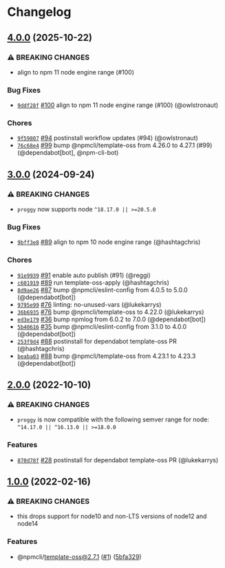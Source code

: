 # Changelog

## [4.0.0](https://github.com/npm/proggy/compare/v3.0.0...v4.0.0) (2025-10-22)
### ⚠️ BREAKING CHANGES
* align to npm 11 node engine range (#100)
### Bug Fixes
* [`9ddf28f`](https://github.com/npm/proggy/commit/9ddf28f6b9644a87cdc4de00795441abbbbd8ec2) [#100](https://github.com/npm/proggy/pull/100) align to npm 11 node engine range (#100) (@owlstronaut)
### Chores
* [`9f59807`](https://github.com/npm/proggy/commit/9f59807e53f34bfe754bc1934ddeb540ddbd6348) [#94](https://github.com/npm/proggy/pull/94) postinstall workflow updates (#94) (@owlstronaut)
* [`76c68e4`](https://github.com/npm/proggy/commit/76c68e47ffccfcf2d72f413f1faa8ca636ebb108) [#99](https://github.com/npm/proggy/pull/99) bump @npmcli/template-oss from 4.26.0 to 4.27.1 (#99) (@dependabot[bot], @npm-cli-bot)

## [3.0.0](https://github.com/npm/proggy/compare/v2.0.0...v3.0.0) (2024-09-24)
### ⚠️ BREAKING CHANGES
* `proggy` now supports node `^18.17.0 || >=20.5.0`
### Bug Fixes
* [`9bff3e8`](https://github.com/npm/proggy/commit/9bff3e8eca0a79f9a5fb734ce63b67b7cb2f33d5) [#89](https://github.com/npm/proggy/pull/89) align to npm 10 node engine range (@hashtagchris)
### Chores
* [`91e9939`](https://github.com/npm/proggy/commit/91e993936040e14a691c6a60c2a1addaf3b68a2e) [#91](https://github.com/npm/proggy/pull/91) enable auto publish (#91) (@reggi)
* [`c601919`](https://github.com/npm/proggy/commit/c60191930cefa87e531b6193996e353c081856ca) [#89](https://github.com/npm/proggy/pull/89) run template-oss-apply (@hashtagchris)
* [`8d9ae26`](https://github.com/npm/proggy/commit/8d9ae2664c90f80a4a98098b4bb362daf3b3e0d1) [#87](https://github.com/npm/proggy/pull/87) bump @npmcli/eslint-config from 4.0.5 to 5.0.0 (@dependabot[bot])
* [`9795e99`](https://github.com/npm/proggy/commit/9795e993dc4b909f82134e67bdb17c9dc6f51ce5) [#76](https://github.com/npm/proggy/pull/76) linting: no-unused-vars (@lukekarrys)
* [`36b6935`](https://github.com/npm/proggy/commit/36b69351b1a363e6427415820dadeb755b0361fa) [#76](https://github.com/npm/proggy/pull/76) bump @npmcli/template-oss to 4.22.0 (@lukekarrys)
* [`ed3e179`](https://github.com/npm/proggy/commit/ed3e1798abb890a6cd1b5b4a79ceaf8bb1bc0e0e) [#36](https://github.com/npm/proggy/pull/36) bump npmlog from 6.0.2 to 7.0.0 (@dependabot[bot])
* [`5b40616`](https://github.com/npm/proggy/commit/5b406161b8f18078c848171a1de34f468aac27d7) [#35](https://github.com/npm/proggy/pull/35) bump @npmcli/eslint-config from 3.1.0 to 4.0.0 (@dependabot[bot])
* [`253f9d4`](https://github.com/npm/proggy/commit/253f9d492b41cbb16155ad1e02f11d98c9e442f8) [#88](https://github.com/npm/proggy/pull/88) postinstall for dependabot template-oss PR (@hashtagchris)
* [`beaba03`](https://github.com/npm/proggy/commit/beaba03289b2c0bf6678004b8526b6d03be3e23a) [#88](https://github.com/npm/proggy/pull/88) bump @npmcli/template-oss from 4.23.1 to 4.23.3 (@dependabot[bot])

## [2.0.0](https://github.com/npm/proggy/compare/v1.0.0...v2.0.0) (2022-10-10)

### ⚠️ BREAKING CHANGES

* `proggy` is now compatible with the following semver range for node: `^14.17.0 || ^16.13.0 || >=18.0.0`

### Features

* [`870d78f`](https://github.com/npm/proggy/commit/870d78fc9a8a88ccdd6f55bbe62b8c487d054489) [#28](https://github.com/npm/proggy/pull/28) postinstall for dependabot template-oss PR (@lukekarrys)

## [1.0.0](https://www.github.com/npm/proggy/compare/v0.0.1...v1.0.0) (2022-02-16)


### ⚠ BREAKING CHANGES

* this drops support for node10 and non-LTS versions of node12 and node14

### Features

* @npmcli/template-oss@2.7.1 ([#1](https://www.github.com/npm/proggy/issues/1)) ([5bfa329](https://www.github.com/npm/proggy/commit/5bfa3293ef9a8771625be646b5a52b4560a766a7))
